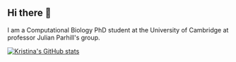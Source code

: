 ## Hi there 👋

I am a Computational Biology PhD student at the University of Cambridge at professor Julian Parhill's group.

[![Kristina's GitHub stats](https://github-readme-stats.vercel.app/api?username=kristinakordova)](https://github.com/kristinakordova/github-readme-stats)
<!--

![Kristina's GitHub stats](https://github-readme-stats.vercel.app/api?username=kristinakordova&show=reviews,discussions_started,discussions_answered,prs_merged,prs_merged_percentage)

**kristinakordova/kristinakordova** is a ✨ _special_ ✨ repository because its `README.md` (this file) appears on your GitHub profile.

Here are some ideas to get you started:

- 🔭 I’m currently working on ...
- 🌱 I’m currently learning ...
- 👯 I’m looking to collaborate on ...
- 🤔 I’m looking for help with ...
- 💬 Ask me about ...
- 📫 How to reach me: ...
- 😄 Pronouns: ...
- ⚡ Fun fact: ...
-->
